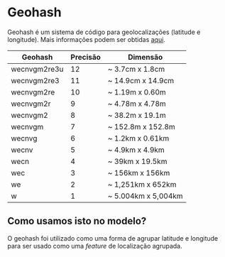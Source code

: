 # Geohash

Geohash é um sistema de código para geolocalizações (latitude e longitude). Mais informações podem ser obtidas [aqui](https://en.wikipedia.org/wiki/Geohash).

| Geohash | Precisão | Dimensão
| - | - | - |
| wecnvgm2re3u | 12 | ~ 3.7cm x 1.8cm |
| wecnvgm2re3 | 11 | ~ 14.9cm x 14.9cm |
| wecnvgm2re |10 | ~ 1.19m x 0.60m |
| wecnvgm2r | 9 | ~ 4.78m x 4.78m |
| wecnvgm2 | 8 | ~ 38.2m x 19.1m |
| wecnvgm | 7 | ~ 152.8m x 152.8m |
| wecnvg | 6 | ~ 1.2km x 0.61km |
| wecnv | 5 | ~ 4.9km x 4.9km |
| wecn | 4 | ~ 39km x 19.5km |
| wec | 3 | ~ 156km x 156km |
| we | 2 | ~ 1,251km x 652km |
| w | 1 | ~ 5.004km x 5,004km |

## Como usamos isto no modelo?

O geohash foi utilizado como uma forma de agrupar latitude e longitude para ser usado como uma *feature* de localização agrupada.